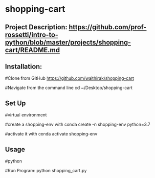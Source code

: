 
# shopping-cart

## Project Description: https://github.com/prof-rossetti/intro-to-python/blob/master/projects/shopping-cart/README.md 

## Installation:

#Clone from GitHub https://github.com/waithirak/shopping-cart 

#Navigate from the command line cd ~/Desktop/shopping-cart
 

 ## Set Up

#virtual environment

#create a shopping-env with conda create -n shopping-env python=3.7

#activate it with conda activate shopping-env

## Usage 

#python 

#Run Program: python shopping_cart.py


